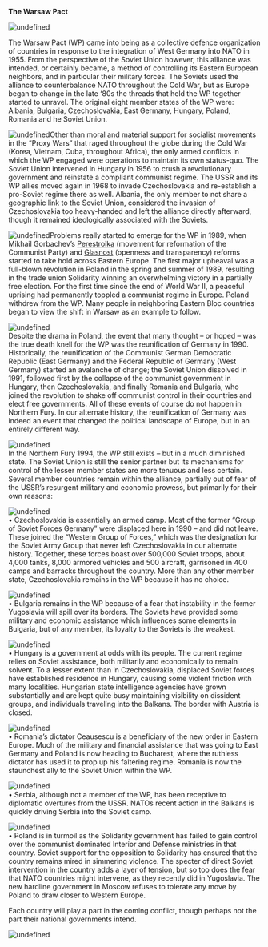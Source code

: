 **The Warsaw Pact**

![undefined](/assets/images/blog/warsaw-pact-1-638_0_o.jpg)

The Warsaw Pact (WP) came into being as a collective defence organization of countries in response to the integration of West Germany into NATO in 1955. From the perspective of the Soviet Union however, this alliance was intended, or certainly became, a method of controlling its Eastern European neighbors, and in particular their military forces. The Soviets used the alliance to counterbalance NATO throughout the Cold War, but as Europe began to change in the late ‘80s the threads that held the WP together started to unravel. The original eight member states of the WP were: Albania, Bulgaria, Czechoslovakia, East Germany, Hungary, Poland, Romania and he Soviet Union.

![undefined](/assets/images/blog/proxy_0_o.png)Other than moral and material support for socialist movements in the “Proxy Wars” that raged throughout the globe during the Cold War (Korea, Vietnam, Cuba, throughout Africa), the only armed conflicts in which the WP engaged were operations to maintain its own status-quo. The Soviet Union intervened in Hungary in 1956 to crush a revolutionary government and reinstate a compliant communist regime. The USSR and its WP allies moved again in 1968 to invade Czechoslovakia and re-establish a pro-Soviet regime there as well. Albania, the only member to not share a geographic link to the Soviet Union, considered the invasion of Czechoslovakia too heavy-handed and left the alliance directly afterward, though it remained ideologically associated with the Soviets.

![undefined](/assets/images/blog/gorvachev_3_o.jpg)Problems really started to emerge for the WP in 1989, when Mikhail Gorbachev’s [Perestroika](https://en.wikipedia.org/wiki/Perestroika) (movement for reformation of the Communist Party) and [Glasnost](https://en.wikipedia.org/wiki/Glasnost) (openness and transparency) reforms started to take hold across Eastern Europe. The first major upheaval was a full-blown revolution in Poland in the spring and summer of 1989, resulting in the trade union Solidarity winning an overwhelming victory in a partially free election. For the first time since the end of World War II, a peaceful uprising had permanently toppled a communist regime in Europe. Poland withdrew from the WP. Many people in neighboring Eastern Bloc countries began to view the shift in Warsaw as an example to follow.

![undefined](/assets/images/blog/solidarity_0_o.jpg)  
Despite the drama in Poland, the event that many thought – or hoped – was the true death knell for the WP was the reunification of Germany in 1990. Historically, the reunification of the Communist German Democratic Republic (East Germany) and the Federal Republic of Germany (West Germany) started an avalanche of change; the Soviet Union dissolved in 1991, followed first by the collapse of the communist government in Hungary, then Czechoslovakia, and finally Romania and Bulgaria, who joined the revolution to shake off communist control in their countries and elect free governments. All of these events of course do not happen in Northern Fury. In our alternate history, the reunification of Germany was indeed an event that changed the political landscape of Europe, but in an entirely different way.

![undefined](/assets/images/blog/coup_0_o.jpg)  
In the Northern Fury 1994, the WP still exists – but in a much diminished state. The Soviet Union is still the senior partner but its mechanisms for control of the lesser member states are more tenuous and less certain. Several member countries remain within the alliance, partially out of fear of the USSR’s resurgent military and economic prowess, but primarily for their own reasons:

![undefined](/assets/images/blog/russian-t-72bv-column_0_o.jpg)  
• Czechoslovakia is essentially an armed camp. Most of the former “Group of Soviet Forces Germany” were displaced here in 1990 – and did not leave. These joined the “Western Group of Forces,” which was the designation for the Soviet Army Group that never left Czechoslovakia in our alternate history. Together, these forces boast over 500,000 Soviet troops, about 4,000 tanks, 8,000 armored vehicles and 500 aircraft, garrisoned in 400 camps and barracks throughout the country. More than any other member state, Czechoslovakia remains in the WP because it has no choice.

![undefined](/assets/images/blog/bulgaria_0_o.jpg)  
• Bulgaria remains in the WP because of a fear that instability in the former Yugoslavia will spill over its borders. The Soviets have provided some military and economic assistance which influences some elements in Bulgaria, but of any member, its loyalty to the Soviets is the weakest.

![undefined](/assets/images/blog/hungary_0_o.jpg)  
• Hungary is a government at odds with its people. The current regime relies on Soviet assistance, both militarily and economically to remain solvent. To a lesser extent than in Czechoslovakia, displaced Soviet forces have established residence in Hungary, causing some violent friction with many localities. Hungarian state intelligence agencies have grown substantially and are kept quite busy maintaining visibility on dissident groups, and individuals traveling into the Balkans. The border with Austria is closed.

![undefined](/assets/images/blog/nicolaeceausescuhistorycom26812400_0_o.jpg)  
• Romania’s dictator Ceausescu is a beneficiary of the new order in Eastern Europe. Much of the military and financial assistance that was going to East Germany and Poland is now heading to Bucharest, where the ruthless dictator has used it to prop up his faltering regime. Romania is now the staunchest ally to the Soviet Union within the WP.

![undefined](/assets/images/blog/serbia_0_o.jpg)  
• Serbia, although not a member of the WP, has been receptive to diplomatic overtures from the USSR. NATOs recent action in the Balkans is quickly driving Serbia into the Soviet camp.

![undefined](/assets/images/blog/demonstration-in-poland_0_o.jpg)  
• Poland is in turmoil as the Solidarity government has failed to gain control over the communist dominated Interior and Defense ministries in that country. Soviet support for the opposition to Solidarity has ensured that the country remains mired in simmering violence. The specter of direct Soviet intervention in the country adds a layer of tension, but so too does the fear that NATO countries might intervene, as they recently did in Yugoslavia. The new hardline government in Moscow refuses to tolerate any move by Poland to draw closer to Western Europe.

Each country will play a part in the coming conflict, though perhaps not the part their national governments intend.

![undefined](/assets/images/blog/tanks_0_o.jpg)
